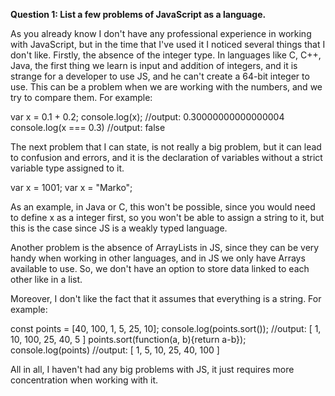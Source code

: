 **Question 1: List a few problems of JavaScript as a language.**

As you already know I don't have any professional experience in working with JavaScript, but in the time that I've used
it I noticed several things that I don't like. Firstly, the absence of the integer type. In languages like C, C++, Java,
the first thing we learn is input and addition of integers, and it is strange for a developer to use JS, and he can't
create a 64-bit integer to use. This can be a problem when we are working with the numbers, and we try to compare them.
For example:

var x = 0.1 + 0.2; console.log(x); //output: 0.30000000000000004 console.log(x === 0.3)
//output: false

The next problem that I can state, is not really a big problem, but it can lead to confusion and errors, and it is the
declaration of variables without a strict variable type assigned to it.

var x = 1001; var x = "Marko";

As an example, in Java or C, this won't be possible, since you would need to define x as a integer first, so you won't
be able to assign a string to it, but this is the case since JS is a weakly typed language.

Another problem is the absence of ArrayLists in JS, since they can be very handy when working in other languages, and in
JS we only have Arrays available to use. So, we don't have an option to store data linked to each other like in a list.

Moreover, I don't like the fact that it assumes that everything is a string. For example:

const points = [40, 100, 1, 5, 25, 10]; console.log(points.sort()); //output: [ 1, 10, 100, 25, 40, 5 ]
points.sort(function(a, b){return a-b}); console.log(points)
//output: [ 1, 5, 10, 25, 40, 100 ]

All in all, I haven't had any big problems with JS, it just requires more concentration when working with it.